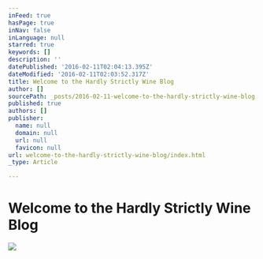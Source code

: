 ```yaml
---
inFeed: true
hasPage: true
inNav: false
inLanguage: null
starred: true
keywords: []
description: ''
datePublished: '2016-02-11T02:04:13.395Z'
dateModified: '2016-02-11T02:03:52.317Z'
title: Welcome to the Hardly Strictly Wine Blog
author: []
sourcePath: _posts/2016-02-11-welcome-to-the-hardly-strictly-wine-blog.md
published: true
authors: []
publisher:
  name: null
  domain: null
  url: null
  favicon: null
url: welcome-to-the-hardly-strictly-wine-blog/index.html
_type: Article

---
```

# Welcome to the Hardly Strictly Wine Blog
![](https://s3-us-west-2.amazonaws.com/the-grid-img/p/12630116b9ed7436e04e27d58e59eea363a4f57b.jpg)